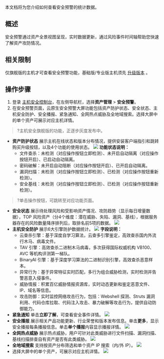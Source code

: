 本文档将为您介绍如何查看安全预警的统计数据。

## 概述
安全预警通过资产全景视图呈现，实时数据更新，通过风险事件时间轴帮助您快速了解资产攻防情况。

## 相关限制
仅旗舰版的主机才可查看安全预警功能，基础版/专业版主机须先 [升级版本](https://buy.cloud.tencent.com/yunjing) 。
 
## 操作步骤
1. 登录 [主机安全控制台](https://console.cloud.tencent.com/cwp/asset/machine)，在左侧导航栏，选择**资产管理** > **安全预警**。
2. 在安全预警页面，云原生安全预警大屏功能包括资产防护状态、安全状态、主机安全防护、安全播报、紧急通知、全网热点威胁及全地域搜索。选择大屏中的单个资产可展示对应主机详情。
>?主机安全旗舰版的功能，正逐步灰度发布中。
>
 - **资产防护状态**
展示主机在线状态和版本分布情况，提供安装客户端指引和跳转购买升级按钮，以及4个功能的使用状态。
![](https://qcloudimg.tencent-cloud.cn/raw/baf20f78d5127c39807420dcde33a310.png)
**功能状态说明：**
    - 文件查杀：未检测（对应操作按钮立即检测）、未开启自动隔离（对应操作按钮开启）、已启动自动隔离。
    - 密码破解：未开启自动阻断（对应操作按钮开启）、已开启自动隔离。
    - 漏洞扫描：未检测（对应操作按钮立即检测）、已检测（对应操作按钮重新检测）。
    - 安全基线：未检测（对应操作按钮立即检测）、已检测（对应操作按钮重新检测）。
>?单击操作按钮，可跳转至对应功能页面。
 - **安全状态**
展示待处理风险和受影响资产情况、攻防趋势（显示每日增量数据），TOP 风险资产（分4个维度：潜在威胁、失陷、漏洞、基线），根据服务器存在的风险数量降序排列后，取排名前5项的数据。
![](https://qcloudimg.tencent-cloud.cn/raw/b7dcdbb1336026f661e68139c5e77598.png)
 - **主机安全防护**
展示6大引擎防护数据统计。
![](https://qcloudimg.tencent-cloud.cn/raw/ea1ca78ca53d94d49dc221f93428b34d.png)
**字段说明：**
    - 云查杀引擎：基于深度自学习算法，云查多引擎鉴定，高效查杀国内外流行木马、病毒文件。
    - TAV 引擎：高效查杀二进制木马病毒，多次获得国际权威机构 VB100、AVC 等机构评测第一梯队。
    - BinaryAI 引擎：基于深度学习算法的二进制识别引擎，高效查杀恶意样本。
    - 异常行为：基于异常特征实时匹配，多行为组合威胁检测，实时检测并告警恶意入侵事件。
    - 威胁情报：积累百亿威胁情报资源库，实时动态更新和鉴定恶意文件、IP、域名等信息。
    - 攻击防御：实时监控网络攻击行为，包括：Webshell 探测、Struts 漏洞利用、代码仓库拉取、代码注入攻击、暴力破解等攻击行为，提供自动防御能力。
 - **紧急通知**
单击**立即了解**，可查看安全事件详情。
![](https://qcloudimg.tencent-cloud.cn/raw/670db47db952239b004194e768450140.png)
 - **安全播报**
展示相关产品功能更新、行业荣誉和版本发布信息。单击**更多**，显示安全播报每条播报信息。单击**单个播报**内容显示播报详情。
![](https://qcloudimg.tencent-cloud.cn/raw/792ec119cb20c1ed644e833dd9bfd6e5.png)
 - **全网热点威胁**
展示热点威胁，用户可针对此类威胁进行文件扫描、漏洞扫描、基线扫描排查自有资产是否有此类威胁。
![](https://qcloudimg.tencent-cloud.cn/raw/2003e9f395f560920b4f778bb5804b04.png)
 - **全地域搜索**
支持按资产分布筛选和单个资产 IP 搜索（内/外 IP）。
![](https://qcloudimg.tencent-cloud.cn/raw/8ac1d4e87a4695a8cb693fe7871d4272.png)
 - 选择大屏中的单个资产，可展示对应主机详情。
![](https://qcloudimg.tencent-cloud.cn/raw/7d8f31f8b1ad7c3835fcf6745ee368f1.png)
